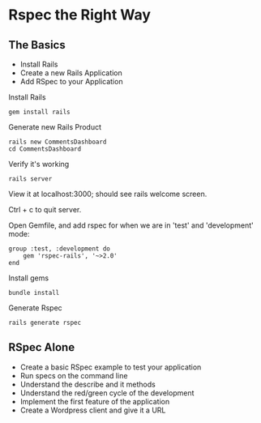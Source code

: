 # Rspec the Right Way

## The Basics

 - Install Rails
 - Create a new Rails Application
 - Add RSpec to your Application

Install Rails
```
gem install rails
```

Generate new Rails Product
```
rails new CommentsDashboard
cd CommentsDashboard
```

Verify it's working
```
rails server
```

View it at localhost:3000; should see rails welcome screen.

Ctrl + c to quit server.

Open Gemfile, and add rspec for when we are in 'test' and 'development' mode:
```
group :test, :development do
    gem 'rspec-rails', '~>2.0'
end
```

Install gems
```
bundle install
```

Generate Rspec
```
rails generate rspec
```

## RSpec Alone
  - Create a basic RSpec example to test your application
  - Run specs on the command line
  - Understand the describe and it methods
  - Understand the red/green cycle of the development
  - Implement the first feature of the application
  - Create a Wordpress client and give it a URL

